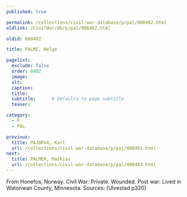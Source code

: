 ```yaml
---
published: true

permalink: /collections/civil-war-database/p/pal/008402.html
oldlink: /CivilWar/db/p/pal/008402.html

oldid: 008402

title: PALME, Helge

pagelist:
  exclude: false
  order: 8402
  image: 
  alt:
  caption:
  title:
  subtitle:      # Defaults to page subtitle
  teaser:

category: 
  - P 
  - PAL

previous:
  title: PAJORVA, Karl
  url: /collections/civil-war-database/p/paj/008401.html  
next:
  title: PALMER, Mathias
  url: /collections/civil-war-database/p/pal/008403.html   
---
```

From Honefos, Norway. Civil War: Private. Wounded. Post war: Lived in Watonwan County, Minnesota. Sources: (Ulvestad p320)